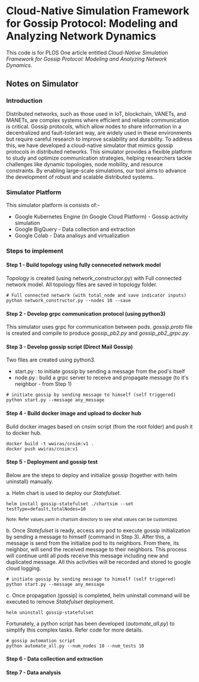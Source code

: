 # Cloud-Native Simulation Framework for Gossip Protocol: Modeling and Analyzing Network Dynamics
This code is for PLOS One article entitled *Cloud-Native Simulation Framework for Gossip Protocol: Modeling
and Analyzing Network Dynamics*.

## Notes on Simulator

### Introduction
Distributed networks, such as those used in IoT, blockchain, VANETs, and MANETs, are complex systems where 
efficient and reliable communication is critical. Gossip protocols, which allow nodes to share information 
in a decentralized and fault-tolerant way, are widely used in these environments but require careful research 
to improve scalability and durability. To address this, we have developed a cloud-native simulator that mimics 
gossip protocols in distributed networks. This simulator provides a flexible platform to study and optimize 
communication strategies, helping researchers tackle challenges like dynamic topologies, node mobility, 
and resource constraints. By enabling large-scale simulations, our tool aims to advance the development 
of robust and scalable distributed systems.

### Simulator Platform 
This simulator platform is consists of:-
- Google Kubernetes Engine (in Google Cloud Platform) - Gossip activity simulation
- Google BigQuery - Data collection and extraction
- Google Colab - Data analisys and virtualization 

### Steps to implement

#### Step 1 - Build topology using fully conneceted network model
Topology is created (using network_constructor.py) with Full connected network model. 
All topology files are saved in topology folder. 

```shell
# Full connected network (with total_node and save indicator inputs)
python network_constructor.py --nodes 10 --save 
```

#### Step 2 - Develop grpc communication protocol (using python3)
This simulator uses grpc for communication between pods. *gossip.proto* file 
is created and compile to produce *gossip_pb2.py* and *gossip_pb2_grpc.py*.

#### Step 3 - Develop gossip script (Direct Mail Gossip) 
Two files are created using python3.
- start.py : to initiate gossip by sending a message from the pod's itself
- node.py : build a grpc server to receive and propagate message (to it's neighbor - from Step 1)

```shell
# initiate gossip by sending message to himself (self triggered)
python start.py --message any_message
```

#### Step 4 - Build docker image and upload to docker hub
Build docker images based on cnsim script (from the root folder) and push it to docker hub. 
```
docker build -t wwiras/cnsim:v1 .
docker push wwiras/cnsim:v1
```

#### Step 5 - Deployment and gossip test
Below are the steps to deploy and initialize gossip (together with helm uninstall) manually. 

a. Helm chart is used to deploy our *Statefulset*. 
```shell 
helm install gossip-statefulset ./chartsim --set testType=default,totalNodes=10
```
<small> Note: Refer values.yaml in chartsim directory to see what values can be customized.</small>

b. Once *Statefulset* is ready, access any pod to execute gossip initialization by sending 
a message to himself (command in Step 3). After this, a message is send from the
initialize pod to its neighbors. From there, its neighbor, will send the received message
to their neighbors. This process will continue until all pods receive this message including
new and duplicated message. All this activities will be recorded and stored to google
cloud logging.
```shell
# initiate gossip by sending message to himself (self triggered)
python start.py --message any_message
```


c. Once propagation (gossip) is completed, helm uninstall command will be executed 
to remove *Statefulset* deployment.
```shell 
helm uninstall gossip-statefulset
```

Fortunately, a python script has been developed (*automate_all.py*) to simplify this complex tasks. 
Refer code for more details.
```shell
# gossip automation script
python automate_all.py --num_nodes 10 --num_tests 10
```

#### Step 6 - Data collection and extraction

#### Step 7 - Data analysis
